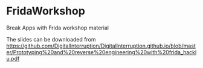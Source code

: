 # FridaWorkshop
Break Apps with Frida workshop material

The slides can be downloaded from https://github.com/DigitalInterruption/DigitalInterruption.github.io/blob/master/Prototyping%20and%20reverse%20engineering%20with%20frida_hacklu.pdf
